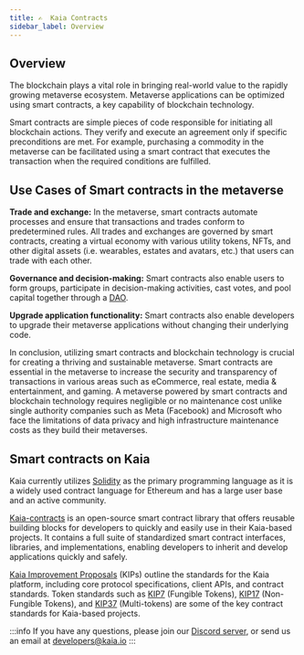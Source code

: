 ```yaml
---
title: ✍️  Kaia Contracts
sidebar_label: Overview
---
```


## Overview <a id="contract overview"></a>
The blockchain plays a vital role in bringing real-world value to the rapidly growing metaverse ecosystem. Metaverse applications can be optimized using smart contracts, a key capability of blockchain technology.  

Smart contracts are simple pieces of code responsible for initiating all blockchain actions. They verify and execute an agreement only if specific preconditions are met. For example, purchasing a commodity in the metaverse can be facilitated using a smart contract that executes the transaction when the required conditions are fulfilled. 

## Use Cases of Smart contracts in the metaverse <a id="Usecases of smart contract in Metaverse"></a>

**Trade and exchange:** In the metaverse, smart contracts automate processes and ensure that transactions and trades conform to predetermined rules. All trades and exchanges are governed by smart contracts, creating a virtual economy with various utility tokens, NFTs, and other digital assets (i.e. wearables, estates and avatars, etc.) that users can trade with each other. 

**Governance and decision-making:** Smart contracts also enable users to form groups, participate in decision-making activities, cast votes, and pool capital together through a [DAO](https://en.wikipedia.org/wiki/Decentralized_autonomous_organization).

**Upgrade application functionality:** 
Smart contracts also enable developers to upgrade their metaverse applications without changing their underlying code.

In conclusion, utilizing smart contracts and blockchain technology is crucial for creating a thriving and sustainable metaverse. Smart contracts are essential in the metaverse to increase the security and transparency of transactions in various areas such as eCommerce, real estate, media & entertainment, and gaming. A metaverse powered by smart contracts and blockchain technology requires negligible or no maintenance cost unlike single authority companies such as Meta (Facebook) and Microsoft who face the limitations of data privacy and high infrastructure maintenance costs as they build their metaverses.

## Smart contracts on Kaia <a id="Smart contracts on Kaia"></a>

Kaia currently utilizes [Solidity](https://github.com/ethereum/solidity) as the primary programming language as it is a widely used contract language for Ethereum and has a large user base and an active community.

[Kaia-contracts](https://github.com/kaiachain/kaia-contracts) is an open-source smart contract library that offers reusable building blocks for developers to quickly and easily use in their Kaia-based projects. It contains a full suite of standardized smart contract interfaces, libraries, and implementations, enabling developers to inherit and develop applications quickly and safely. 

[Kaia Improvement Proposals](https://kips.kaia.io/) (KIPs) outline the standards for the Kaia platform, including core protocol specifications, client APIs, and contract standards. Token standards such as [KIP7](https://kips.kaia.io/KIPs/kip-7) (Fungible Tokens), [KIP17](https://kips.kaia.io/KIPs/kip-17) (Non-Fungible Tokens), and [KIP37](https://kips.kaia.io/KIPs/kip-37) (Multi-tokens) are some of the key contract standards for Kaia-based projects.


:::info
If you have any questions, please join our [Discord server](https://discord.gg/kaiachain), or send us an email at developers@kaia.io
:::